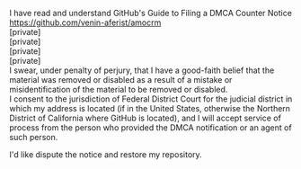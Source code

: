I have read and understand GitHub's Guide to Filing a DMCA Counter Notice  
https://github.com/venin-aferist/amocrm    
[private]  
[private]  
[private]  
[private]  
I swear, under penalty of perjury, that I have a good-faith belief that the material was removed or disabled as a result of a mistake or misidentification of the material to be removed or disabled.  
I consent to the jurisdiction of Federal District Court for the judicial district in which my address is located (if in the United States, otherwise the Northern District of California where GitHub is located), and I will accept service of process from the person who provided the DMCA notification or an agent of such person.  

I'd like dispute the notice and restore my repository. 
